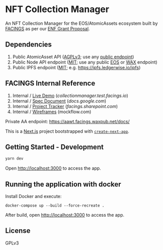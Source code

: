 # NFT Collection Manager

An NFT Collection Manager for the EOS/AtomicAssets ecosystem built by [FACINGS](https://facings.io) as per our [ENF Grant Proposal](https://github.com/eosnetworkfoundation/grant-framework/blob/main/applications/facings-nft-collection-manager.md).


## Dependencies

1. Public AtomicAsset API ([AGPLv3](https://github.com/pinknetworkx/eosio-contract-api); use any [public endpoint](https://support.pink.gg/hc/en-us/articles/4405478859922-Developer-Resources))
2. Public Node API endpoint ([MIT](https://github.com/EOSIO/eos); use any public [EOS](https://mainnet.eosio.online/endpoints) or [WAX](https://wax.eosio.online/endpoints) endpoint)
3. Public IPFS endpoint ([MIT](https://github.com/ipfs/ipfs); e.g. https://ipfs.ledgerwise.io/ipfs)


## FACINGS Internal Reference

1. Internal / [Live Demo](https://collectionmanager.test.facings.io/) (*collectionmanager.test.facings.io*)
1. Internal / [Spec Document](https://docs.google.com/document/d/1on1URa9n8XgbPNvYrYOk5uHNXFy439MxaxpajfC_npE/edit?pli=1) (*docs.google.com*)
1. Internal / [Project Tracker](https://facings.sharepoint.com/:x:/r/sites/FACINGS/_layouts/15/Doc.aspx?sourcedoc=%7BB084D27B-B682-46BF-AA75-0FC511DC77BA%7D&file=NFT%20Manager%20UI%20(ENF).xlsx) (*facings.sharepoint.com*)
1. Internal / [Wireframes](https://wireframepro.mockflow.com/#/space/MI923fedBh) (mockflow.com)

Private AA endpoint: https://aawt.facings.waxpub.net/docs/

This is a [Next.js](https://nextjs.org/) project bootstrapped with [`create-next-app`](https://github.com/vercel/next.js/tree/canary/packages/create-next-app).


## Getting Started - Development

```bash
yarn dev
```

Open [http://localhost:3000](http://localhost:3000) to access the app.


## Running the application with docker

Install Docker and execute:

```
docker-compose up --build --force-recreate .
```

After build, open [http://localhost:3000](http://localhost:3000) to access the app.


## License

GPLv3
